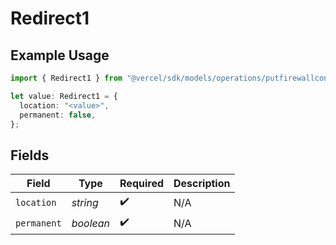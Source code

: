 # Redirect1

## Example Usage

```typescript
import { Redirect1 } from "@vercel/sdk/models/operations/putfirewallconfig.js";

let value: Redirect1 = {
  location: "<value>",
  permanent: false,
};
```

## Fields

| Field              | Type               | Required           | Description        |
| ------------------ | ------------------ | ------------------ | ------------------ |
| `location`         | *string*           | :heavy_check_mark: | N/A                |
| `permanent`        | *boolean*          | :heavy_check_mark: | N/A                |